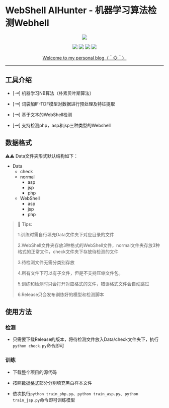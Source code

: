 # WebShell AIHunter - 机器学习算法检测Webhell

<p align="center">
    <a><img src="https://raw.githubusercontent.com/Coldwave96/WebShell-AIHunter/master/logo.png"/></a>
</p>

<p align="center">
    <a><img src="https://img.shields.io/badge/Python-2-blue"></a>
    <a><img src="https://img.shields.io/github/v/release/coldwave96/WebShell-AIHunter"></a>
    <a><img src="https://img.shields.io/github/issues/coldwave96/WebShell-AIHunter"></a>
    <a><img src="https://img.shields.io/badge/Platform-Linux%20%7C%20Windows-orange"></a>
</p>

<p align="center">
    <a href="https://coldwave96.github.io/">Welcome to my personal blog（＾◇＾）</a>
</p>

<hr>

## 工具介绍

- [⇥] 机器学习NB算法（朴素贝叶斯算法）

- [⇥] 词袋加IF-TDF模型对数据进行预处理及特征提取

- [⇥] 基于文本的WebShell检测

- [⇥] 支持检测php，asp和jsp三种类型的Webshell

## 数据格式

⚠️⚠️ Data文件夹形式默认结构如下：

* Data
    * check
    * normal
        * asp
        * jsp
        * php
    * WebShell
        * asp
        * jsp
        * php

> 💎 Tips:
>
> 1.训练时需自行填充Data文件夹下对应目录的文件
>
> 2.WebShell文件夹存放3种格式的WebShell文件，normal文件夹存放3种格式的正常文件，check文件夹下存放待检测的文件
>
> 3.待检测文件无需分类别存放
>
> 4.所有文件下可以有子文件，但是不支持压缩文件包。
>
> 5.训练和检测时只会打开对应格式的文件，错误格式文件会自动跳过
>
> 6.Release只会发布训练好的模型和检测脚本

## 使用方法

### 检测

* 只需要下载Release的版本，将待检测文件放入Data/check文件夹下，执行`python check.py`命令即可

### 训练

* 下载整个项目的源代码

* 按照[数据格式](#webshell-aihunter---webhell)部分分别填充黑白样本文件

* 依次执行`python train_php.py`、`python train_asp.py`、`python train_jsp.py`命令即可训练模型
